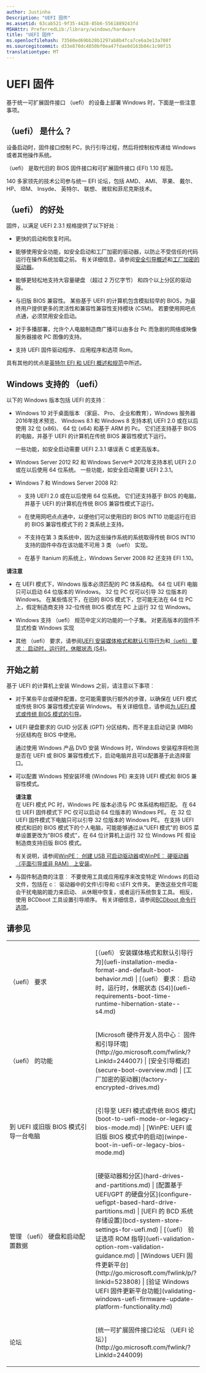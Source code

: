 ```yaml
---
author: Justinha
Description: "UEFI 固件"
ms.assetid: 63cab521-9f35-4428-85b6-5561889243fd
MSHAttr: PreferredLib:/library/windows/hardware
title: "UEFI 固件"
ms.openlocfilehash: 73560ed69bb28b1297ab8b4fca7ce6a3e13a708f
ms.sourcegitcommit: d33e870dc4850bf0ea47fdae0d163b04c1c90f15
translationtype: MT
---
```

# <a name="uefi-firmware"></a>UEFI 固件


基于统一可扩展固件接口 （uefi） 的设备上部署 Windows 时，下面是一些注意事项。

## <a name="span-idwhatisuefispanspan-idwhatisuefispanspan-idwhatisuefispanwhat-is-uefi"></a><span id="What_is_UEFI_"></span><span id="what_is_uefi_"></span><span id="WHAT_IS_UEFI_"></span>（uefi） 是什么？


设备启动时，固件接口控制 PC，执行引导过程，然后将控制权传递给 Windows 或者其他操作系统。

（uefi） 是取代旧的 BIOS 固件接口和可扩展固件接口 (EFI) 1.10 规范。

140 多家领先的技术公司参与统一 EFI 论坛，包括 AMD、 AMI、 苹果、 戴尔、 HP、 IBM、 Insyde、 英特尔、 联想、 微软和菲尼克斯技术。

## <a name="span-idbenefitsspanspan-idbenefitsspanspan-idbenefitsspanbenefits-of-uefi"></a><span id="Benefits"></span><span id="benefits"></span><span id="BENEFITS"></span>（uefi） 的好处


固件，以满足 UEFI 2.3.1 规格提供了以下好处︰

-   更快的启动和恢复时间。

-   能够使用安全功能，如安全启动和工厂加密的驱动器，以防止不受信任的代码运行在操作系统加载之前。 有关详细信息，请参阅[安全引导概述](secure-boot-overview.md)和[工厂加密的驱动器](factory-encrypted-drives.md)。

-   能够更轻松地支持大容量硬盘 （超过 2 万亿字节） 和四个以上分区的驱动器。

-   与旧版 BIOS 兼容性。 某些基于 UEFI 的计算机包含模拟较早的 BIOS，为最终用户提供更多的灵活性和兼容性兼容性支持模块 (CSM)。 若要使用网吧点点通，必须禁用安全启动。

-   对于多播部署，允许个人电脑制造商广播可以由多台 Pc 而急剧的网络或映像服务器接收 PC 图像的支持。

-   支持 UEFI 固件驱动程序、 应用程序和选项 Rom。

具有其他的优点是[英特尔 EFI 和 UEFI 概述和规范](http://www.intel.com/technology/efi/)中所述。

## <a name="span-idwindowssupportofuefispanspan-idwindowssupportofuefispanspan-idwindowssupportofuefispanwindows-support-of-uefi"></a><span id="Windows_support_of_UEFI"></span><span id="windows_support_of_uefi"></span><span id="WINDOWS_SUPPORT_OF_UEFI"></span>Windows 支持的 （uefi）


以下的 Windows 版本包括 UEFI 的支持︰

-   Windows 10 对于桌面版本 （家庭、 Pro、 企业和教育），Windows 服务器 2016年技术预览、 Windows 8.1 和 Windows 8 支持本机 UEFI 2.0 或在以后使用 32 位 (x86)、 64 位 (x64) 和基于 ARM 的 Pc。 它们还支持基于 BIOS 的电脑，并基于 UEFI 的计算机在传统 BIOS 兼容性模式下运行。

    一些功能，如安全启动需要 UEFI 2.3.1 堪误表 C 或更高版本。

-   Windows Server 2012 R2 和 Windows Server® 2012年支持本机 UEFI 2.0 或在以后使用 64 位系统。 一些功能，如安全启动需要 UEFI 2.3.1。

-   Windows 7 和 Windows Server 2008 R2:

    -   支持 UEFI 2.0 或在以后使用 64 位系统。 它们还支持基于 BIOS 的电脑，并基于 UEFI 的计算机在传统 BIOS 兼容性模式下运行。

    -   在使用网吧点点通中，以便他们可以使用旧的 BIOS INT10 功能运行在旧的 BIOS 兼容性模式下的 2 类系统上支持。

    -   不支持在第 3 类系统中，因为这些操作系统的系统取得传统 BIOS INT10 支持的固件中存在该功能不可用 3 类 （uefi） 实现。

    -   在基于 Itanium 的系统上，Windows Server 2008 R2 还支持 EFI 1.10。

**请注意**  
-   在 UEFI 模式下，Windows 版本必须匹配的 PC 体系结构。 64 位 UEFI 电脑只可以启动 64 位版本的 Windows。 32 位 PC 仅可以引导 32 位版本的 Windows。 在某些情况下，在旧的 BIOS 模式下，您可能无法在 64 位 PC 上，假定制造商支持 32-位传统 BIOS 模式在 PC 上运行 32 位 Windows。

-   Windows 支持 （uefi） 规范中定义的功能的一个子集。 对更高版本的固件不显式检查 Windows 实现

-   其他 （uefi） 要求，请参阅[UEFI 安装媒体格式和默认引导行为](uefi-installation-media-format-and-default-boot-behavior.md)和[（uefi） 要求︰ 启动时，运行时，休眠状态 (S4)](uefi-requirements-boot-time-runtime-hibernation-state--s4.md)。

 

## <a name="span-idconsiderationsspanspan-idconsiderationsspanspan-idconsiderationsspanbefore-you-begin"></a><span id="Considerations"></span><span id="considerations"></span><span id="CONSIDERATIONS"></span>开始之前


基于 UEFI 的计算机上安装 Windows 之前，请注意以下事项︰

-   对于某些平台或硬件配置，您可能需要执行额外的步骤，以确保在 UEFI 模式或传统 BIOS 兼容性模式安装 Windows。 有关详细信息，请参阅[为 UEFI 模式或传统 BIOS 模式的引导](boot-to-uefi-mode-or-legacy-bios-mode.md)。

-   UEFI 硬盘要求的 GUID 分区表 (GPT) 分区结构，而不是主启动记录 (MBR) 分区结构在 BIOS 中使用。

    通过使用 Windows 产品 DVD 安装 Windows 时，Windows 安装程序将检测是否在 UEFI 或 BIOS 兼容性模式下，启动电脑并且可以配置基于此选择窗口。

-   可以配置 Windows 预安装环境 (Windows PE) 来支持 UEFI 模式和 BIOS 兼容性模式。

     **请注意**  
    在 UEFI 模式 PC 时，Windows PE 版本必须与 PC 体系结构相匹配。 在 64 位 UEFI 固件模式下 PC 仅可以启动 64 位版本的 Windows PE。 在 32 位 UEFI 固件模式下电脑只可以引导 32 位版本的 Windows PE。 在支持 UEFI 模式和旧的 BIOS 模式下的个人电脑，可能能够通过从"UEFI 模式"的 BIOS 菜单设置更改为"BIOS 模式"，在 64 位计算机上运行 32 位 Windows PE 假设制造商支持旧版 BIOS 模式。

    有关说明，请参阅[WinPE︰ 创建 USB 可启动驱动器](winpe-create-usb-bootable-drive.md)或[WinPE︰ 硬驱动器 （平面引导或非 RAM） 上安装](winpe-install-on-a-hard-drive--flat-boot-or-non-ram.md)。
    
-   与固件制造商的注意︰ 不要使用工具或应用程序来改变特定 Windows 的启动文件，包括在 c︰ 驱动器中的文件\\引导和 c:\\EFI 文件夹。 更改这些文件可能会干扰电脑的能力来启动、 从休眠中恢复，或者运行系统恢复工具。 相反，使用 BCDboot 工具设置引导顺序。 有关详细信息，请参阅[BCDboot 命令行选项](bcdboot-command-line-options-techref-di.md)。

## <a name="span-idresourcesspanspan-idresourcesspanspan-idresourcesspansee-also"></a><span id="Resources"></span><span id="resources"></span><span id="RESOURCES"></span>请参见


<table>
<colgroup>
<col width="50%" />
<col width="50%" />
</colgroup>
<tbody>
<tr class="odd">
<td align="left"><p>（uefi） 要求</p></td>
<td align="left"><p>[（uefi） 安装媒体格式和默认引导行为](uefi-installation-media-format-and-default-boot-behavior.md) | [（uefi） 要求︰ 启动时，运行时，休眠状态 (S4)](uefi-requirements-boot-time-runtime-hibernation-state--s4.md)</p></td>
</tr>
<tr class="even">
<td align="left"><p>（uefi） 的功能</p></td>
<td align="left"><p>[Microsoft 硬件开发人员中心︰ 固件和引导环境](http://go.microsoft.com/fwlink/?LinkId=244007) | [安全引导概述](secure-boot-overview.md) | [工厂加密的驱动器](factory-encrypted-drives.md)</p></td>
</tr>
<tr class="odd">
<td align="left"><p>到 UEFI 或旧版 BIOS 模式引导一台电脑</p></td>
<td align="left"><p>[引导至 UEFI 模式或传统 BIOS 模式](boot-to-uefi-mode-or-legacy-bios-mode.md) | [WinPE: UEFI 或旧版 BIOS 模式中的启动](winpe-boot-in-uefi-or-legacy-bios-mode.md)</p></td>
</tr>
<tr class="even">
<td align="left"><p>管理 （uefi） 硬盘和启动配置数据</p></td>
<td align="left"><p>[硬驱动器和分区](hard-drives-and-partitions.md) | [配置基于 UEFI/GPT 的硬盘分区](configure-uefigpt-based-hard-drive-partitions.md) | [UEFI 的 BCD 系统存储设置](bcd-system-store-settings-for-uefi.md) | [（uefi） 验证选项 ROM 指导](uefi-validation-option-rom-validation-guidance.md) | [Windows UEFI 固件更新平台](http://go.microsoft.com/fwlink/p/?linkid=523808) | [验证 Windows UEFI 固件更新平台功能](validating-windows-uefi-firmware-update-platform-functionality.md)</p></td>
</tr>
<tr class="odd">
<td align="left"><p>论坛</p></td>
<td align="left"><p>[统一可扩展固件接口论坛 （UEFI 论坛）](http://go.microsoft.com/fwlink/?LinkId=244009)</p></td>
</tr>
</tbody>
</table>

 

 

 






